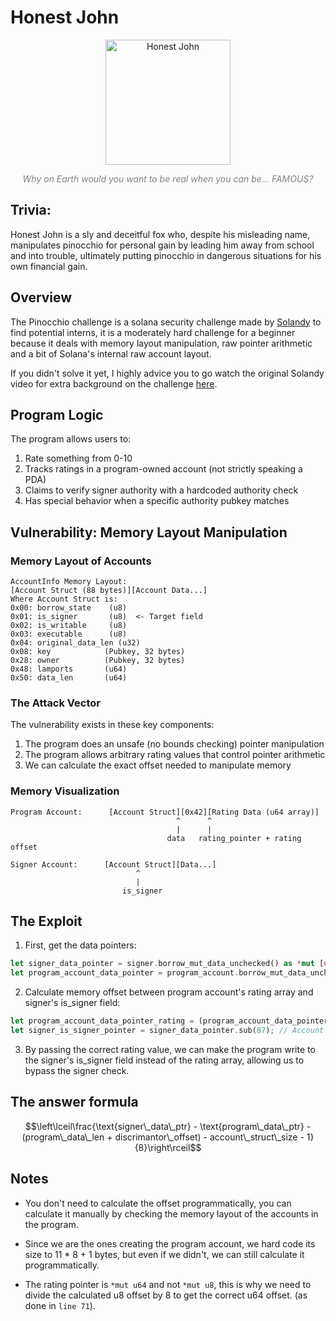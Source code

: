 # Honest John
<p align="center">
  <img src="https://www.cornel1801.com/disney/Pinocchio-1940/Honest_John.jpg" alt="Honest John" width="200">
</p>

<p align="center">
  <i><span style="color: gray">Why on Earth would you want to be real when you can be... FAMOUS?</span></i>
</p>

## Trivia:
Honest John is a sly and deceitful fox who, despite his misleading name, manipulates pinocchio for personal gain by leading him away from school and into trouble, ultimately putting pinocchio in dangerous situations for his own financial gain.

## Overview
The Pinocchio challenge is a solana security challenge made by [Solandy](https://www.youtube.com/@Solandy) to find potential interns, it is a moderately hard challenge for a beginner because it deals with memory layout manipulation, raw pointer arithmetic and a bit of Solana's internal raw account layout.

If you didn't solve it yet, I highly advice you to go watch the original Solandy video for extra background on the challenge [here](https://www.youtube.com/watch?v=QrIhST0s6qg).

## Program Logic
The program allows users to:
1. Rate something from 0-10
2. Tracks ratings in a program-owned account (not strictly speaking a PDA)
3. Claims to verify signer authority with a hardcoded authority check
4. Has special behavior when a specific authority pubkey matches

## Vulnerability: Memory Layout Manipulation

### Memory Layout of Accounts
```
AccountInfo Memory Layout:
[Account Struct (88 bytes)][Account Data...]
Where Account Struct is:
0x00: borrow_state    (u8)
0x01: is_signer       (u8)  <- Target field
0x02: is_writable     (u8)
0x03: executable      (u8)
0x04: original_data_len (u32)
0x08: key            (Pubkey, 32 bytes)
0x28: owner          (Pubkey, 32 bytes)
0x48: lamports       (u64)
0x50: data_len       (u64)
```

### The Attack Vector

The vulnerability exists in these key components:

1. The program does an unsafe (no bounds checking) pointer manipulation
2. The program allows arbitrary rating values that control pointer arithmetic
3. We can calculate the exact offset needed to manipulate memory

### Memory Visualization
```
Program Account:      [Account Struct][0x42][Rating Data (u64 array)]
                                     ^      ^
                                     |      |
                                   data   rating_pointer + rating offset

Signer Account:      [Account Struct][Data...]
                            ^
                            |
                         is_signer
```

## The Exploit

1. First, get the data pointers:
```rust
let signer_data_pointer = signer.borrow_mut_data_unchecked() as *mut [u8] as *mut u8;
let program_account_data_pointer = program_account.borrow_mut_data_unchecked() as *mut [u8] as *mut u8;
```

2. Calculate memory offset between program account's rating array and signer's is_signer field:
```rust
let program_account_data_pointer_rating = (program_account_data_pointer as *mut u64).add(1);
let signer_is_signer_pointer = signer_data_pointer.sub(87); // Account size - 1 to reach is_signer
```

3. By passing the correct rating value, we can make the program write to the signer's is_signer field instead of the rating array, allowing us to bypass the signer check.

## The answer formula

$$\left\lceil\frac{\text{signer\_data\_ptr} - \text{program\_data\_ptr} - (program\_data\_len + discrimantor\_offset) - account\_struct\_size - 1}{8}\right\rceil$$

## Notes

* You don't need to calculate the offset programmatically, you can calculate it manually by checking the memory layout of the accounts in the program.

* Since we are the ones creating the program account, we hard code its size to 11 * 8 + 1 bytes, but even if we didn't, we can still calculate it programmatically.

* The rating pointer is `*mut u64` and not `*mut u8`, this is why we need to divide the calculated u8 offset by 8 to get the correct u64 offset. (as done in `line 71`).
